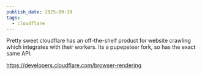 ```yaml
---
publish_date: 2025-09-19
tags:
  - cloudflare
---
```


  Pretty sweet cloudflare has an off-the-shelf product for website crawling which integrates with their workers. Its a pupepeteer fork, so has the exact same API.
  
  https://developers.cloudflare.com/browser-rendering
  
